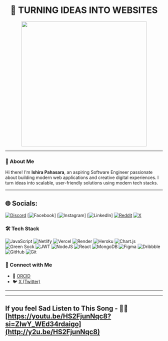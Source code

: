 <h1 align="center">🚀 TURNING IDEAS INTO WEBSITES</h1>

<p align="center">
  <img src="https://github.com/user-attachments/assets/3abe1210-d007-44e9-be5f-ea1f453dd41d" width="400"/>
</p>

---

### 👋 About Me

Hi there! I'm **Ishira Pahasara**, an aspiring Software Engineer passionate about building modern web applications and creative digital experiences. I turn ideas into scalable, user-friendly solutions using modern tech stacks.

---
## 🌐 Socials:
[![Discord](https://img.shields.io/badge/Discord-%237289DA.svg?logo=discord&logoColor=white)](https://discord.gg/elc_yuri) [![Facebook](https://img.shields.io/badge/Facebook-%231877F2.svg?logo=Facebook&logoColor=white)] [![Instagram](https://img.shields.io/badge/Instagram-%23E4405F.svg?logo=Instagram&logoColor=white)] [![LinkedIn](https://img.shields.io/badge/LinkedIn-%230077B5.svg?logo=linkedin&logoColor=white)] [![Reddit](https://img.shields.io/badge/Reddit-%23FF4500.svg?logo=Reddit&logoColor=white)](https://reddit.com/user/VortexVagnabond) [![X](https://img.shields.io/badge/X-black.svg?logo=X&logoColor=white)](https://x.com/pahazara) 

### 🛠️ Tech Stack

![JavaScript](https://img.shields.io/badge/javascript-%23323330.svg?style=for-the-badge&logo=javascript&logoColor=%23F7DF1E) ![Netlify](https://img.shields.io/badge/netlify-%23000000.svg?style=for-the-badge&logo=netlify&logoColor=#00C7B7) ![Vercel](https://img.shields.io/badge/vercel-%23000000.svg?style=for-the-badge&logo=vercel&logoColor=white) ![Render](https://img.shields.io/badge/Render-%46E3B7.svg?style=for-the-badge&logo=render&logoColor=white) ![Heroku](https://img.shields.io/badge/heroku-%23430098.svg?style=for-the-badge&logo=heroku&logoColor=white) ![Chart.js](https://img.shields.io/badge/chart.js-F5788D.svg?style=for-the-badge&logo=chart.js&logoColor=white) ![Green Sock](https://img.shields.io/badge/green%20sock-88CE02?style=for-the-badge&logo=greensock&logoColor=white) ![JWT](https://img.shields.io/badge/JWT-black?style=for-the-badge&logo=JSON%20web%20tokens) ![NodeJS](https://img.shields.io/badge/node.js-6DA55F?style=for-the-badge&logo=node.js&logoColor=white) ![React](https://img.shields.io/badge/react-%2320232a.svg?style=for-the-badge&logo=react&logoColor=%2361DAFB) ![MongoDB](https://img.shields.io/badge/MongoDB-%234ea94b.svg?style=for-the-badge&logo=mongodb&logoColor=white) ![Figma](https://img.shields.io/badge/figma-%23F24E1E.svg?style=for-the-badge&logo=figma&logoColor=white) ![Dribbble](https://img.shields.io/badge/Dribbble-EA4C89?style=for-the-badge&logo=dribbble&logoColor=white) ![GitHub](https://img.shields.io/badge/github-%23121011.svg?style=for-the-badge&logo=github&logoColor=white) ![Git](https://img.shields.io/badge/git-%23F05033.svg?style=for-the-badge&logo=git&logoColor=white)


### 🔗 Connect with Me

- 📘 [ORCID](https://orcid.org/0009-0006-9910-2091)
- 🐦 [X (Twitter)](https://x.com/pahazara)

---

---
If you feel Sad Listen to This Song - 💪🏽 [https://youtu.be/HS2FjunNqc8?si=ZlwY_WEd34rdaigo](http://y2u.be/HS2FjunNqc8)
---

